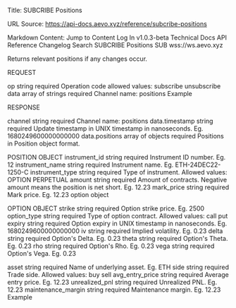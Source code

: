 Title: SUBCRIBE Positions

URL Source: https://api-docs.aevo.xyz/reference/subcribe-positions

Markdown Content:
Jump to Content
Log In
v1.0.3-beta
Technical Docs
API Reference
Changelog
Search
SUBCRIBE Positions
SUB wss://ws.aevo.xyz

Returns relevant positions if any changes occur.

REQUEST

op string required
Operation code allowed values: subscribe unsubscribe
data array of strings required
Channel name: positions
Example



RESPONSE

channel string required
Channel name: positions
data.timestamp string required
Update timestamp in UNIX timestamp in nanoseconds. Eg. 1680249600000000000
data.positions array of objects required
Positions in Position object format.

POSITION OBJECT
instrument_id string required
Instrument ID number. Eg. 12
instrument_name string required
Instrument name. Eg. ETH-24DEC22-1250-C
instrument_type string required
Type of instrument. Allowed values: OPTION PERPETUAL
amount string required
Amount of contracts. Negative amount means the position is net short. Eg. 12.23
mark_price string required
Mark price. Eg. 12.23
option object

OPTION OBJECT
strike string required
Option strike price. Eg. 2500
option_type string required
Type of option contract. Allowed values: call put
expiry string required
Option expiry in UNIX timestamp in nanoseconds. Eg. 1680249600000000000
iv string required
Implied volatility. Eg. 0.23
delta string required
Option's Delta. Eg. 0.23
theta string required
Option's Theta. Eg. 0.23
rho string required
Option's Rho. Eg. 0.23
vega string required
Option's Vega. Eg. 0.23

asset string required
Name of underlying asset. Eg. ETH
side string required
Trade side. Allowed values: buy sell
avg_entry_price string required
Average entry price. Eg. 12.23
unrealized_pnl string required
Unrealized PNL. Eg. 12.23
maintenance_margin string required
Maintenance margin. Eg. 12.23
Example
